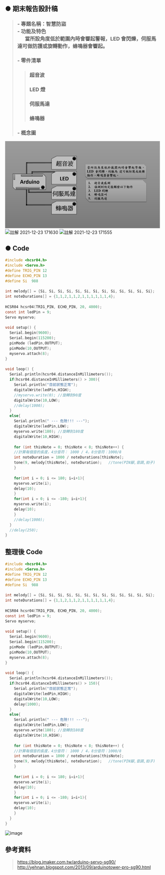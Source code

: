 ## ● 期末報告設計稿
> ### - 專題名稱：智慧防盜 <br> - 功能及特色 <br>&ensp;&ensp;&ensp;當所設角度低於範圍內時會響起警報，LED 會閃爍，伺服馬    達可做防護或旋轉動作，蜂鳴器會響起。
> ### - 零件清單
>> ### 超音波
>> ### LED 燈
>> ### 伺服馬達
>> ### 蜂鳴器
> ### - 概念圖
![概念圖](https://github.com/ChengHan16/Cs4high_4080E036/blob/master/%E9%80%9A%E8%AD%98%E7%A8%8B%E5%BC%8F%E8%A8%AD%E8%A8%88/File/%E6%B5%81%E7%A8%8B.PNG)
![註解 2021-12-23 171630](https://user-images.githubusercontent.com/55220866/147730634-eaf77795-f56d-4277-986c-bc1d3e364908.png)
![註解 2021-12-23 171555](https://user-images.githubusercontent.com/55220866/147730636-31406e05-fa89-4952-bb41-58e4293115ce.png)
##  ●  Code
```C
#include <hcsr04.h>
#include <Servo.h> 
#define TRIG_PIN 12
#define ECHO_PIN 13
#define Si  988

int melody[] = {Si, Si, Si, Si, Si, Si, Si, Si, Si, Si, Si, Si, Si};
int noteDurations[] = {1,1,2,1,1,2,1,1,1,1,1,1,4};

HCSR04 hcsr04(TRIG_PIN, ECHO_PIN, 20, 4000);
const int ledPin = 9;
Servo myservo;

void setup() {
  Serial.begin(9600);
  Serial.begin(115200);
  pinMode (ledPin,OUTPUT); 
  pinMode(10,OUTPUT);
  myservo.attach(8);
}

void loop() {
  Serial.println(hcsr04.distanceInMillimeters());
  if(hcsr04.distanceInMillimeters() > 300){
    Serial.println("目前狀態正常");
    digitalWrite(ledPin,HIGH);
    //myservo.write(0); //旋轉到90度
    digitalWrite(10,LOW);
    //delay(1000);
  }
  else{
    Serial.println(" --- 危險!!! ---");
    digitalWrite(ledPin,LOW);
    myservo.write(180); //旋轉到180度
    digitalWrite(10,HIGH);
    
    for (int thisNote = 0; thisNote < 8; thisNote++) {
    //計算每個音的長度，4分音符： 1000 / 4，8分音符：1000/8
    int noteDuration = 1000 / noteDurations[thisNote];
    tone(9, melody[thisNote], noteDuration);   //tone(PIN腳,音調,拍子)
    }

    for(int i = 0; i <= 180; i=i+1){
    myservo.write(i);
    delay(10);
    }
    for(int i = 0; i <= -180; i=i+1){
    myservo.write(i);
    delay(10);
    }
    //delay(1000);
  }
  //delay(250);
}
```
## 整理後 Code 
```C
#include <hcsr04.h>
#include <Servo.h> 
#define TRIG_PIN 12
#define ECHO_PIN 13
#define Si  988

int melody[] = {Si, Si, Si, Si, Si, Si, Si, Si, Si, Si, Si, Si, Si};
int noteDurations[] = {1,1,2,1,1,2,1,1,1,1,1,1,4};

HCSR04 hcsr04(TRIG_PIN, ECHO_PIN, 20, 4000);
const int ledPin = 9;
Servo myservo;

void setup() {
  Serial.begin(9600);
  Serial.begin(115200);
  pinMode (ledPin,OUTPUT); 
  pinMode(10,OUTPUT);
  myservo.attach(8);
}

void loop() {
  Serial.println(hcsr04.distanceInMillimeters());
  if(hcsr04.distanceInMillimeters() > 150){
    Serial.println("目前狀態正常");
    digitalWrite(ledPin,HIGH);
    digitalWrite(10,LOW);
    delay(1000);
  }
  else{
    Serial.println(" --- 危險!!! ---");
    digitalWrite(ledPin,LOW);
    myservo.write(180); //旋轉到180度
    digitalWrite(10,HIGH);
    
    for (int thisNote = 0; thisNote < 8; thisNote++) {
    //計算每個音的長度，4分音符： 1000 / 4，8分音符：1000/8
    int noteDuration = 1000 / noteDurations[thisNote];
    tone(9, melody[thisNote], noteDuration);   //tone(PIN腳,音調,拍子)
    }

    for(int i = 0; i <= 180; i=i+1){
    myservo.write(i);
    delay(10);
    }
    for(int i = 0; i <= -180; i=i+1){
    myservo.write(i);
    delay(10);
    }
  }
}
```
![image](https://user-images.githubusercontent.com/55220866/147737307-ac4b5cc2-db5d-4651-ac01-66fd6bf3101a.png)

## 參考資料
> https://blog.jmaker.com.tw/arduino-servo-sg90/
> http://yehnan.blogspot.com/2013/09/arduinotower-pro-sg90.html
